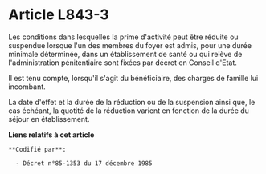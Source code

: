 # Article L843-3

Les conditions dans lesquelles la prime d'activité peut être réduite ou suspendue lorsque l'un des membres du foyer est
admis, pour une durée minimale déterminée, dans un établissement de santé ou qui relève de l'administration pénitentiaire
sont fixées par décret en Conseil d'Etat. 

Il est tenu compte, lorsqu'il s'agit du bénéficiaire, des charges de famille lui incombant. 

La date d'effet et la durée de la réduction ou de la suspension ainsi que, le cas échéant, la quotité de la réduction varient
en fonction de la durée du séjour en établissement.

**Liens relatifs à cet article**

	**Codifié par**:

	  - Décret n°85-1353 du 17 décembre 1985
